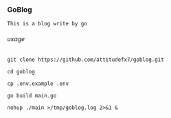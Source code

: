 ### GoBlog
 ```
This is a blog write by go 
```

###### usage
```shell
git clone https://github.com/attitudefx7/goblog.git

cd goblog

cp .env.example .env

go build main.go

nohup ./main >/tmp/goblog.log 2>&1 &
```

